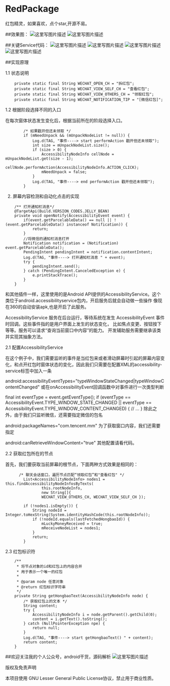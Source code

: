 # RedPackage
红包精灵，如果喜欢，点个star,开源不易。

##效果图：
![这里写图片描述](https://github.com/hejunlin2013/RedPackage/blob/master/image/iamge5.png)
![这里写图片描述](https://github.com/hejunlin2013/RedPackage/blob/master/image/image6.png)

##关键Service代码：
![这里写图片描述](https://github.com/hejunlin2013/RedPackage/blob/master/image/image1.png)
![这里写图片描述](https://github.com/hejunlin2013/RedPackage/blob/master/image/image2.png)
![这里写图片描述](https://github.com/hejunlin2013/RedPackage/blob/master/image/image3.png)
![这里写图片描述](https://github.com/hejunlin2013/RedPackage/blob/master/image/image4.png)

##实现原理

1.1 状态说明
``` 
	private static final String WECHAT_OPEN_CH = "拆红包";
	private static final String WECHAT_VIEW_SELF_CH = "查看红包";
	private static final String WECHAT_VIEW_OTHERS_CH = "领取红包";
	private static final String WECHAT_NOTIFICATION_TIP = "[微信红包]";
``` 

1.2 根据阶段选择不同的入口

在每次窗体状态发生变化后，根据当前所在的阶段选择入口。
``` 
        /* 如果戳开但还未领取 */
        if (mNeedUnpack && (mUnpackNodeList != null)) {
        	Log.d(TAG, "事件----> start performAction 戳开但还未领取");
            int size = mUnpackNodeList.size();
            if (size > 0) {
                AccessibilityNodeInfo cellNode = mUnpackNodeList.get(size - 1);
                cellNode.performAction(AccessibilityNodeInfo.ACTION_CLICK);
                mNeedUnpack = false;
            }
            Log.d(TAG, "事件----> end performAction 戳开但还未领取");
        }
``` 

2. 屏幕内容检测和自动化点击的实现
``` 
    /** 打开通知栏消息*/
    @TargetApi(Build.VERSION_CODES.JELLY_BEAN)
    private void openNotify(AccessibilityEvent event) {
        if(event.getParcelableData() == null || !(event.getParcelableData() instanceof Notification)) {
            return;
        }
        //将微信的通知栏消息打开
        Notification notification = (Notification) event.getParcelableData();
        PendingIntent pendingIntent = notification.contentIntent;
        Log.d(TAG, "事件----> 打开通知栏消息 " + event);
        try {
            pendingIntent.send();
        } catch (PendingIntent.CanceledException e) {
            e.printStackTrace();
        }
    }
``` 

和其他插件一样，这里使用的是Android API提供的AccessibilityService。这个类位于android.accessibilityservice包内，开启服务后就会自动做一些操作
像现在360的自动安装apk,也是开启了此服务。

AccessibilityService 服务在后台运行，等待系统在发生 AccessibilityEvent 事件时回调。这些事件指的是用户界面上发生的状态变化， 比如焦点变更、按钮按下等等。服务可以请求“查询当前窗口中内容”的能力。 开发辅助服务需要继承该类并实现其抽象方法。

2.1 配置AccessibilityService

在这个例子中，我们需要监听的事件是当红包来或者滑动屏幕时引起的屏幕内容变化，和点开红包时窗体状态的变化，因此我们只需要在配置XML的accessibility-service标签中加入一条

android:accessibilityEventTypes="typeWindowStateChanged|typeWindowContentChanged"
或在onAccessibilityEvent回调函数中对事件进行一次类型判断

final int eventType = event.getEventType();
if (eventType == AccessibilityEvent.TYPE_WINDOW_STATE_CHANGED
     || eventType == AccessibilityEvent.TYPE_WINDOW_CONTENT_CHANGED) {
         // ...
}
除此之外，由于我们只监听微信，还需要指定微信的包名

android:packageNames="com.tencent.mm"
为了获取窗口内容，我们还需要指定

android:canRetrieveWindowContent="true"
其他配置请看代码。

2.2 获取红包所在的节点

首先，我们要获取当前屏幕的根节点，下面两种方式效果是相同的：
``` 
      /* 聊天会话窗口，遍历节点匹配“领取红包”和"查看红包" */
        List<AccessibilityNodeInfo> nodes1 = this.findAccessibilityNodeInfosByTexts(
        		this.rootNodeInfo, 
        		new String[]{
                WECHAT_VIEW_OTHERS_CH, WECHAT_VIEW_SELF_CH });

        if (!nodes1.isEmpty()) {
            String nodeId = Integer.toHexString(System.identityHashCode(this.rootNodeInfo));
            if (!nodeId.equals(lastFetchedHongbaoId)) {
                mLuckyMoneyReceived = true;
                mReceiveNodeList = nodes1;
            }
            return;
        }
``` 
2.3 红包标识符
``` 
    /**
     * 将节点对象的id和红包上的内容合并
     * 用于表示一个唯一的红包
     *
     * @param node 任意对象
     * @return 红包标识字符串
     */
    private String getHongbaoText(AccessibilityNodeInfo node) {
        /* 获取红包上的文本 */
        String content;
        try {
            AccessibilityNodeInfo i = node.getParent().getChild(0);
            content = i.getText().toString();
        } catch (NullPointerException npe) {
            return null;
        }
        Log.d(TAG, "事件----> start getHongbaoText() " + content);
        return content;
    }
``` 
##欢迎关注我的个人公众号，android干货，源码解析
![这里写图片描述](https://github.com/hejunlin2013/RedPackage/blob/master/image/qrcode.jpg)

版权及免责声明

本项目使用 GNU Lesser General Public License协议，禁止用于商业性质。


